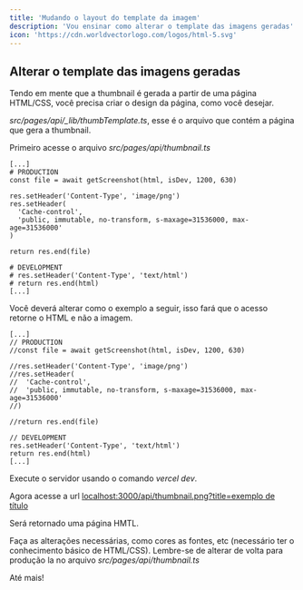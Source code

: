 ```yaml
---
title: 'Mudando o layout do template da imagem'
description: 'Vou ensinar como alterar o template das imagens geradas'
icon: 'https://cdn.worldvectorlogo.com/logos/html-5.svg'
---
```


## Alterar o template das imagens geradas

Tendo em mente que a thumbnail é gerada a partir de uma página HTML/CSS, você precisa criar o design da página, como você desejar.

_src/pages/api/\_lib/thumbTemplate.ts_, esse é o arquivo que contém a página que gera a thumbnail.

Primeiro acesse o arquivo _src/pages/api/thumbnail.ts_

```
[...]
# PRODUCTION
const file = await getScreenshot(html, isDev, 1200, 630)

res.setHeader('Content-Type', 'image/png')
res.setHeader(
  'Cache-control',
  'public, immutable, no-transform, s-maxage=31536000, max-age=31536000'
)

return res.end(file)

# DEVELOPMENT
# res.setHeader('Content-Type', 'text/html')
# return res.end(html)
[...]
```

Você deverá alterar como o exemplo a seguir, isso fará que o acesso retorne o HTML e não a imagem.

```
[...]
// PRODUCTION
//const file = await getScreenshot(html, isDev, 1200, 630)

//res.setHeader('Content-Type', 'image/png')
//res.setHeader(
//  'Cache-control',
//  'public, immutable, no-transform, s-maxage=31536000, max-age=31536000'
//)

//return res.end(file)

// DEVELOPMENT
res.setHeader('Content-Type', 'text/html')
return res.end(html)
[...]
```

Execute o servidor usando o comando _vercel dev_.

Agora acesse a url [localhost:3000/api/thumbnail.png?title=exemplo de título](http://localhost:3000/api/thumbnail.png?title=Exemplo%20de%20titulo)

Será retornado uma página HMTL.

Faça as alterações necessárias, como cores as fontes, etc (necessário ter o conhecimento básico de HTML/CSS).
Lembre-se de alterar de volta para produção la no arquivo _src/pages/api/thumbnail.ts_

Até mais!
